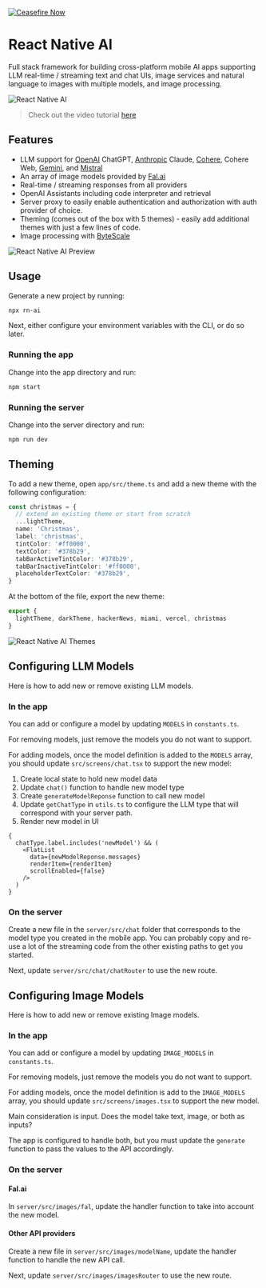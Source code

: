 [![Ceasefire Now](https://badge.techforpalestine.org/default)](https://techforpalestine.org/learn-more)

# React Native AI

Full stack framework for building cross-platform mobile AI apps supporting LLM real-time / streaming text and chat UIs, image services and natural language to images with multiple models, and image processing.

![React Native AI](https://i.imgur.com/AOOgBM0.png)

> Check out the video tutorial [here](https://www.youtube.com/watch?v=zf3NnTU5pr4)

## Features

- LLM support for [OpenAI](https://openai.com/) ChatGPT, [Anthropic](https://anthropic.com) Claude, [Cohere](https://cohere.com/), Cohere Web, [Gemini](https://makersuite.google.com), and [Mistral](https://mistral.ai/)
- An array of image models provided by [Fal.ai](https://www.fal.ai/)
- Real-time / streaming responses from all providers
- OpenAI Assistants including code interpreter and retrieval
- Server proxy to easily enable authentication and authorization with auth provider of choice.
- Theming (comes out of the box with 5 themes) - easily add additional themes with just a few lines of code.
- Image processing with [ByteScale](https://bytescale.com/)

![React Native AI Preview](https://i.imgur.com/D4LIVal.png)

## Usage

Generate a new project by running:

```sh
npx rn-ai
```

Next, either configure your environment variables with the CLI, or do so later.

### Running the app

Change into the app directory and run:

```sh
npm start
```

### Running the server

Change into the server directory and run:

```sh
npm run dev
```

## Theming

To add a new theme, open `app/src/theme.ts` and add a new theme with the following configuration:

```ts
const christmas = {
  // extend an existing theme or start from scratch
  ...lightTheme,
  name: 'Christmas',
  label: 'christmas',
  tintColor: '#ff0000',
  textColor: '#378b29',
  tabBarActiveTintColor: '#378b29',
  tabBarInactiveTintColor: '#ff0000',
  placeholderTextColor: '#378b29',
}
```

At the bottom of the file, export the new theme:

```ts
export {
  lightTheme, darkTheme, hackerNews, miami, vercel, christmas
}
```

![React Native AI Themes](https://i.imgur.com/7Gser4F.png)

## Configuring LLM Models

Here is how to add new or remove existing LLM models.

### In the app

You can add or configure a model by updating `MODELS` in `constants.ts`.

For removing models, just remove the models you do not want to support.

For adding models, once the model definition is added to the `MODELS` array, you should update `src/screens/chat.tsx` to support the new model:

1. Create local state to hold new model data
2. Update `chat()` function to handle new model type
3. Create `generateModelReponse` function to call new model
4. Update `getChatType` in `utils.ts` to configure the LLM type that will correspond with your server path.
5. Render new model in UI

```tsx
{
  chatType.label.includes('newModel') && (
    <FlatList
      data={newModelReponse.messages}
      renderItem={renderItem}
      scrollEnabled={false}
    />
  )
}
```

### On the server

Create a new file in the `server/src/chat` folder that corresponds to the model type you created in the mobile app. You can probably copy and re-use a lot of the streaming code from the other existing paths to get you started.

Next, update `server/src/chat/chatRouter` to use the new route.

## Configuring Image Models

Here is how to add new or remove existing Image models.

### In the app

You can add or configure a model by updating `IMAGE_MODELS` in `constants.ts`.

For removing models, just remove the models you do not want to support.

For adding models, once the model definition is add to the `IMAGE_MODELS` array, you should update `src/screens/images.tsx` to support the new model.

Main consideration is input. Does the model take text, image, or both as inputs?

The app is configured to handle both, but you must update the `generate` function to pass the values to the API accordingly.

### On the server

#### Fal.ai

In `server/src/images/fal`, update the handler function to take into account the new model.

#### Other API providers

Create a new file in `server/src/images/modelName`, update the handler function to handle the new API call.

Next, update `server/src/images/imagesRouter` to use the new route.